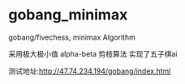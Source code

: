# gobang_minimax
gobang/fivechess, minimax Algorithm

采用极大极小值 alpha-beta 剪枝算法 实现了五子棋ai


测试地址:http://47.74.234.194/gobang/index.html

